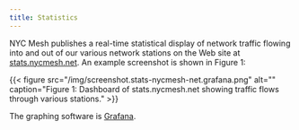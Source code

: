 ```yaml
---
title: Statistics
---
```


NYC Mesh publishes a real-time statistical display of network traffic flowing into and out of our various network stations on the Web site at [stats.nycmesh.net](https://stats.nycmesh.net/). An example screenshot is shown in Figure 1:

{{< figure src="/img/screenshot.stats-nycmesh-net.grafana.png" alt="" caption="Figure 1: Dashboard of stats.nycmesh.net showing traffic flows through various stations." >}}

The graphing software is [Grafana](https://grafana.com/).
